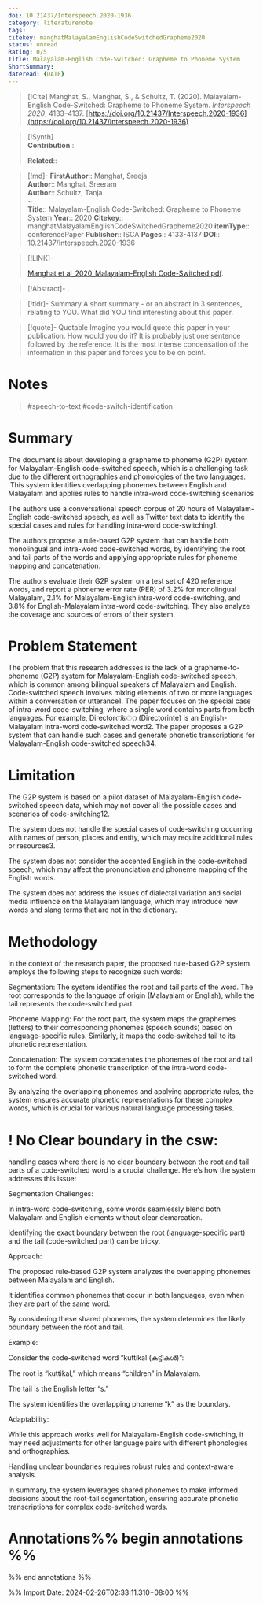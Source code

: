 ```yaml
---
doi: 10.21437/Interspeech.2020-1936
category: literaturenote  
tags:   
citekey: manghatMalayalamEnglishCodeSwitchedGrapheme2020  
status: unread
Rating: 0/5
Title: Malayalam-English Code-Switched: Grapheme to Phoneme System
ShortSummary: 
dateread: {DATE}
---
```


> [!Cite]
> Manghat, S., Manghat, S., & Schultz, T. (2020). Malayalam-English Code-Switched: Grapheme to Phoneme System. _Interspeech 2020_, 4133–4137. [https://doi.org/10.21437/Interspeech.2020-1936](https://doi.org/10.21437/Interspeech.2020-1936)
  
>[!Synth]  
>**Contribution**::  
>  
>**Related**:: 
>  
  
>[!md]-
>**FirstAuthor**:: Manghat, Sreeja  
>**Author**:: Manghat, Sreeram  
>**Author**:: Schultz, Tanja  
~  
>**Title**:: Malayalam-English Code-Switched: Grapheme to Phoneme System
>**Year**:: 2020
>**Citekey**:: manghatMalayalamEnglishCodeSwitchedGrapheme2020
>**itemType**:: conferencePaper
>**Publisher**:: ISCA
>**Pages**:: 4133-4137
>**DOI**:: 10.21437/Interspeech.2020-1936
  
> [!LINK]-
> 
> [Manghat et al_2020_Malayalam-English Code-Switched.pdf](file://C:\Users\Wong\Zotero\storage\HBT7SBM6\Manghat%20et%20al_2020_Malayalam-English%20Code-Switched.pdf).
  
> [!Abstract]-
>.

> [!tldr]- Summary
> A short summary - or an abstract in 3 sentences, relating to YOU. What did YOU find interesting about this paper. 

> [!quote]- Quotable
> Imagine you would quote this paper in your publication. How would you do it? It is probably just one sentence followed by the reference. It is the most intense condensation of the information in this paper and forces you to be on point. 


# Notes  
>  
>#speech-to-text #code-switch-identification

# Summary

The document is about developing a grapheme to phoneme (G2P) system for Malayalam-English code-switched speech, which is a challenging task due to the different orthographies and phonologies of the two languages.  This system identifies overlapping phonemes between English and Malayalam and applies rules to handle intra-word code-switching scenarios

The authors use a conversational speech corpus of 20 hours of Malayalam-English code-switched speech, as well as Twitter text data to identify the special cases and rules for handling intra-word code-switching1.

The authors propose a rule-based G2P system that can handle both monolingual and intra-word code-switched words, by identifying the root and tail parts of the words and applying appropriate rules for phoneme mapping and concatenation.

The authors evaluate their G2P system on a test set of 420 reference words, and report a phoneme error rate (PER) of 3.2% for monolingual Malayalam, 2.1% for Malayalam-English intra-word code-switching, and 3.8% for English-Malayalam intra-word code-switching. They also analyze the coverage and sources of errors of their system.

# Problem Statement

The problem that this research addresses is the lack of a grapheme-to-phoneme (G2P) system for Malayalam-English code-switched speech, which is common among bilingual speakers of Malayalam and English. Code-switched speech involves mixing elements of two or more languages within a conversation or utterance1. The paper focuses on the special case of intra-word code-switching, where a single word contains parts from both languages. For example, Directorന്െറ (Directorinte) is an English-Malayalam intra-word code-switched word2. The paper proposes a G2P system that can handle such cases and generate phonetic transcriptions for Malayalam-English code-switched speech34.

# Limitation

The G2P system is based on a pilot dataset of Malayalam-English code-switched speech data, which may not cover all the possible cases and scenarios of code-switching12.

The system does not handle the special cases of code-switching occurring with names of person, places and entity, which may require additional rules or resources3.

The system does not consider the accented English in the code-switched speech, which may affect the pronunciation and phoneme mapping of the English words.

The system does not address the issues of dialectal variation and social media influence on the Malayalam language, which may introduce new words and slang terms that are not in the dictionary.

# Methodology

In the context of the research paper, the proposed rule-based G2P system employs the following steps to recognize such words:

Segmentation: The system identifies the root and tail parts of the word. The root corresponds to the language of origin (Malayalam or English), while the tail represents the code-switched part.

Phoneme Mapping: For the root part, the system maps the graphemes (letters) to their corresponding phonemes (speech sounds) based on language-specific rules. Similarly, it maps the code-switched tail to its phonetic representation.

Concatenation: The system concatenates the phonemes of the root and tail to form the complete phonetic transcription of the intra-word code-switched word.

By analyzing the overlapping phonemes and applying appropriate rules, the system ensures accurate phonetic representations for these complex words, which is crucial for various natural language processing tasks.

# ! No Clear boundary in the csw:

handling cases where there is no clear boundary between the root and tail parts of a code-switched word is a crucial challenge. Here’s how the system addresses this issue:

Segmentation Challenges:

In intra-word code-switching, some words seamlessly blend both Malayalam and English elements without clear demarcation.

Identifying the exact boundary between the root (language-specific part) and the tail (code-switched part) can be tricky.

Approach:

The proposed rule-based G2P system analyzes the overlapping phonemes between Malayalam and English.

It identifies common phonemes that occur in both languages, even when they are part of the same word.

By considering these shared phonemes, the system determines the likely boundary between the root and tail.

Example:

Consider the code-switched word “kuttikal (കുട്ടികൾ)”:

The root is “kuttikal,” which means “children” in Malayalam.

The tail is the English letter “s.”

The system identifies the overlapping phoneme “k” as the boundary.

Adaptability:

While this approach works well for Malayalam-English code-switching, it may need adjustments for other language pairs with different phonologies and orthographies.

Handling unclear boundaries requires robust rules and context-aware analysis.

In summary, the system leverages shared phonemes to make informed decisions about the root-tail segmentation, ensuring accurate phonetic transcriptions for complex code-switched words.  
  
  
# Annotations%% begin annotations %%  
  
  
%% end annotations %%

%% Import Date: 2024-02-26T02:33:11.310+08:00 %%
